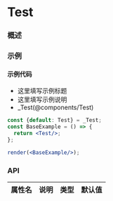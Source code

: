 # Test

### 概述

### 示例

#### 示例代码

- 这里填写示例标题
- 这里填写示例说明
- _Test(@components/Test)

```jsx
const {default: Test} = _Test;
const BaseExample = () => {
  return <Test/>;
};

render(<BaseExample/>);

```

### API

| 属性名 | 说明 | 类型 | 默认值 |
|-----|----|----|-----|

